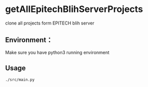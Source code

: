 # getAllEpitechBlihServerProjects
clone all projects form EPITECH blih server

## Environment：
  Make sure you have python3 running environment

## Usage
```shell
./src/main.py
```
